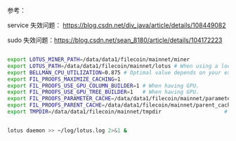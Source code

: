 


参考：


service 失效问题： https://blog.csdn.net/div_java/article/details/108449082

sudo 失效问题：https://blog.csdn.net/sean_8180/article/details/104172223


```bash

export LOTUS_MINER_PATH=/data/data1/filecoin/mainnet/miner
export LOTUS_PATH=/data/data1/filecoin/mainnet/lotus # When using a local node.
export BELLMAN_CPU_UTILIZATION=0.875 # Optimal value depends on your exact hardware.
export FIL_PROOFS_MAXIMIZE_CACHING=1
export FIL_PROOFS_USE_GPU_COLUMN_BUILDER=1 # When having GPU.
export FIL_PROOFS_USE_GPU_TREE_BUILDER=1   # When having GPU.
export FIL_PROOFS_PARAMETER_CACHE=/data/data1/filecoin/mainnet/parameter_cache # > 100GiB!
export FIL_PROOFS_PARENT_CACHE=/data/data1/filecoin/mainnet/parent_cache   # > 50GiB!
export TMPDIR=/data/data1/filecoin/mainnet/tmpdir                    # Used when sealing.

```

```bash

lotus daemon >> ~/log/lotus.log 2>&1 &

```